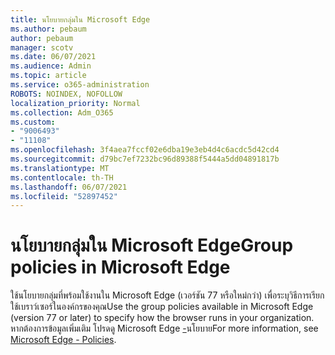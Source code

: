 ```yaml
---
title: นโยบายกลุ่มใน Microsoft Edge
ms.author: pebaum
author: pebaum
manager: scotv
ms.date: 06/07/2021
ms.audience: Admin
ms.topic: article
ms.service: o365-administration
ROBOTS: NOINDEX, NOFOLLOW
localization_priority: Normal
ms.collection: Adm_O365
ms.custom:
- "9006493"
- "11108"
ms.openlocfilehash: 3f4aea7fccf02e6dba19e3eb4d4c6acdc5d42cd4
ms.sourcegitcommit: d79bc7ef7232bc96d89388f5444a5dd04891817b
ms.translationtype: MT
ms.contentlocale: th-TH
ms.lasthandoff: 06/07/2021
ms.locfileid: "52897452"
---
```

# <a name="group-policies-in-microsoft-edge"></a><span data-ttu-id="15e76-102">นโยบายกลุ่มใน Microsoft Edge</span><span class="sxs-lookup"><span data-stu-id="15e76-102">Group policies in Microsoft Edge</span></span>

<span data-ttu-id="15e76-103">ใช้นโยบายกลุ่มที่พร้อมใช้งานใน Microsoft Edge (เวอร์ชัน 77 หรือใหม่กว่า) เพื่อระบุวิธีการเรียกใช้เบราว์เซอร์ในองค์กรของคุณ</span><span class="sxs-lookup"><span data-stu-id="15e76-103">Use the group policies available in Microsoft Edge (version 77 or later) to specify how the browser runs in your organization.</span></span> <span data-ttu-id="15e76-104">หากต้องการข้อมูลเพิ่มเติม โปรดดู Microsoft Edge [-](/deployedge/microsoft-edge-policies#available-policies)นโยบาย</span><span class="sxs-lookup"><span data-stu-id="15e76-104">For more information, see [Microsoft Edge - Policies](/deployedge/microsoft-edge-policies#available-policies).</span></span>